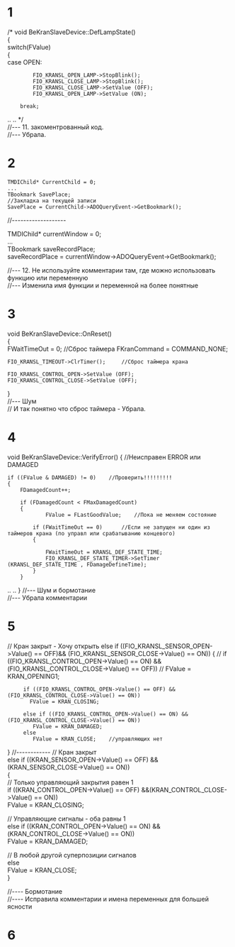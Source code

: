 # 1
/*
void BeKranSlaveDevice::DefLampState()  
{  
   switch(FValue)  
    {   
		case OPEN:

         	FIO_KRANSL_OPEN_LAMP->StopBlink();
            FIO_KRANSL_CLOSE_LAMP->StopBlink();
         	FIO_KRANSL_CLOSE_LAMP->SetValue (OFF);
            FIO_KRANSL_OPEN_LAMP->SetValue (ON);

      	break;
..
..
*/  
//--- 11. закоментрованный код.   
//--- Убрала.  

# 2
    TMDIChild* CurrentChild = 0; 
    ...
    TBookmark SavePlace;
    //Закладка на текущей записи
    SavePlace = CurrentChild->ADOQueryEvent->GetBookmark();

  //-------------------  
  
   TMDIChild* currentWindow = 0;   
    ...  
    TBookmark saveRecordPlace;  
    saveRecordPlace = currentWindow->ADOQueryEvent->GetBookmark();   
    
//--- 12. Не используйте комментарии там, где можно использовать функцию или переменную  
//--- Изменила имя функции и переменной на более понятные

# 3
  void BeKranSlaveDevice::OnReset()  
{  
    FWaitTimeOut = 0;                           //Сброс таймера
    FKranCommand = COMMAND_NONE;

    FIO_KRANSL_TIMEOUT->ClrTimer();		//Сброс таймера крана

    FIO_KRANSL_CONTROL_OPEN->SetValue (OFF);
    FIO_KRANSL_CONTROL_CLOSE->SetValue (OFF);
}  
//--- Шум  
// И так понятно что сброс таймера - Убрала.  

# 4
void BeKranSlaveDevice::VerifyError()
{                                   //Неисправен  ERROR или DAMAGED
  
    if ((FValue & DAMAGED) != 0)    //Проверить!!!!!!!!!
    {
        FDamagedCount++;

        if (FDamagedCount < FMaxDamagedCount)
        {
                FValue = FLastGoodValue;    //Пока не меняем состояние

            if (FWaitTimeOut == 0)      //Если не запущен ни один из таймеров крана (по управл или срабатыванию концевого)
            {

                FWaitTimeOut = KRANSL_DEF_STATE_TIME;
                FIO_KRANSL_DEF_STATE_TIMER->SetTimer (KRANSL_DEF_STATE_TIME , FDamageDefineTime);
            }
        }
..
..
}
//--- Шум и бормотание  
//--- Убрала комментарии   

# 5
  // Кран закрыт - Хочу открыть
   else if ((FIO_KRANSL_SENSOR_OPEN->Value() == OFF)&& (FIO_KRANSL_SENSOR_CLOSE->Value() == ON))
   {
   		// if ((FIO_KRANSL_CONTROL_OPEN->Value() == ON) &&(FIO_KRANSL_CONTROL_CLOSE->Value() == OFF))
        //   FValue = KRAN_OPENING1;

         if ((FIO_KRANSL_CONTROL_OPEN->Value() == OFF) &&(FIO_KRANSL_CONTROL_CLOSE->Value() == ON))
           FValue = KRAN_CLOSING;

         else if ((FIO_KRANSL_CONTROL_OPEN->Value() == ON) &&(FIO_KRANSL_CONTROL_CLOSE->Value() == ON))
        	FValue = KRAN_DAMAGED;
         else
         	FValue = KRAN_CLOSE;    //управляющих нет
   }
   //------------
 // Кран закрыт  
   else if ((KRAN_SENSOR_OPEN->Value() == OFF) && (KRAN_SENSOR_CLOSE->Value() == ON))  
   {  
  // Только управляющий закрытия равен 1  
	if ((KRAN_CONTROL_OPEN->Value() == OFF) &&(KRAN_CONTROL_CLOSE->Value() == ON))  
           FValue = KRAN_CLOSING;  
 
 // Управляющие сигналы  - оба равны 1  
         else if ((KRAN_CONTROL_OPEN->Value() == ON) &&(KRAN_CONTROL_CLOSE->Value() == ON))  
        	FValue = KRAN_DAMAGED;  
  
  // В любой другой суперпозиции сигналов  
	 else  		
          FValue = KRAN_CLOSE;       
   }  
      
//---- Бормотание  
//---- Исправила комментарии и имена переменных для большей ясности  

# 6

